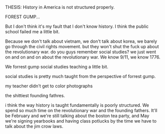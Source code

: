 THESIS: History in America is not structured properly. 

FOREST GUMP...

But I don't think it's my fault that I don't know history. I think the public school failed me a little bit.

Because we don't talk about vietnam, we don't talk about korea, we barely go through the civil rights movement. but they won't shut the fuck up about the revolutionary war. do you guys remember social studies? we just went on and on and on about the revolutionary war. We know 9/11, we know 1776. 

We forrest gump social studies teaching a little bit. 

social studies is pretty much taught from the perspective of forrest gump. 

my teacher didn't get to color photographs

the shittiest founding fathres. 

i think the way history is taught fundamentally is poorly structured. We spend so much time on the revolutionary war and the founding fathers. It'll be February and we're still talking about the boston tea party, and May we're signing yearbooks and having class potlucks by the time we have to talk about the jim crow laws. 
